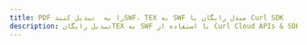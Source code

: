 ---title: PDF را به  تبدیل کنیدSWF، TEX به SWF مبدل رایگان یا Curl SDKdescription: تبدیل رایگانTEX به SWF با استفاده از Curl Cloud APIs & SDK همچنین اسناد PDF را در Cloud ایجاد، ویرایش و رندر کنید.---